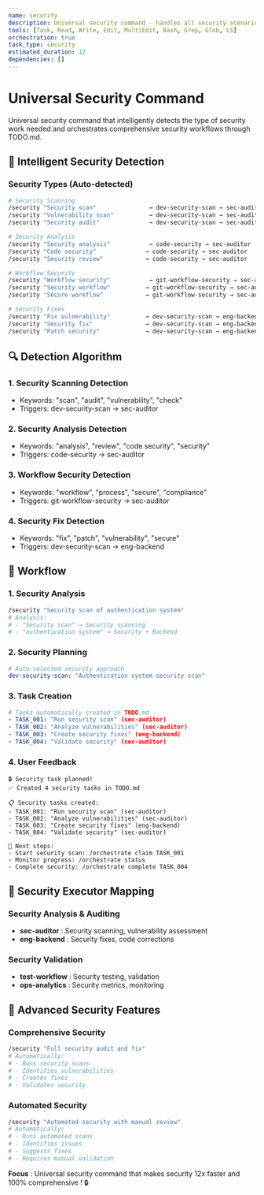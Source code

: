 ```yaml
---
name: security
description: Universal security command - handles all security scenarios with intelligent security type detection
tools: [Task, Read, Write, Edit, MultiEdit, Bash, Grep, Glob, LS]
orchestration: true
task_type: security
estimated_duration: 12
dependencies: []
---
```


# Universal Security Command

Universal security command that intelligently detects the type of security work needed and orchestrates comprehensive security workflows through TODO.md.

## 🎯 Intelligent Security Detection

### Security Types (Auto-detected)
```bash
# Security Scanning
/security "Security scan"               → dev-security-scan → sec-auditor
/security "Vulnerability scan"          → dev-security-scan → sec-auditor
/security "Security audit"              → dev-security-scan → sec-auditor

# Security Analysis
/security "Security analysis"           → code-security → sec-auditor
/security "Code security"              → code-security → sec-auditor
/security "Security review"            → code-security → sec-auditor

# Workflow Security
/security "Workflow security"           → git-workflow-security → sec-auditor
/security "Security workflow"          → git-workflow-security → sec-auditor
/security "Secure workflow"            → git-workflow-security → sec-auditor

# Security Fixes
/security "Fix vulnerability"          → dev-security-scan → eng-backend
/security "Security fix"               → dev-security-scan → eng-backend
/security "Patch security"             → dev-security-scan → eng-backend
```

## 🔍 Detection Algorithm

### 1. **Security Scanning Detection**
- Keywords: "scan", "audit", "vulnerability", "check"
- Triggers: dev-security-scan → sec-auditor

### 2. **Security Analysis Detection**
- Keywords: "analysis", "review", "code security", "security"
- Triggers: code-security → sec-auditor

### 3. **Workflow Security Detection**
- Keywords: "workflow", "process", "secure", "compliance"
- Triggers: git-workflow-security → sec-auditor

### 4. **Security Fix Detection**
- Keywords: "fix", "patch", "vulnerability", "secure"
- Triggers: dev-security-scan → eng-backend

## 🚀 Workflow

### 1. **Security Analysis**
```bash
/security "Security scan of authentication system"
# Analysis:
# - "Security scan" → Security scanning
# - "authentication system" → Security + Backend
```

### 2. **Security Planning**
```yaml
# Auto-selected security approach
dev-security-scan: "Authentication system security scan"
```

### 3. **Task Creation**
```yaml
# Tasks automatically created in TODO.md
- TASK_001: "Run security scan" (sec-auditor)
- TASK_002: "Analyze vulnerabilities" (sec-auditor)
- TASK_003: "Create security fixes" (eng-backend)
- TASK_004: "Validate security" (sec-auditor)
```

### 4. **User Feedback**
```
🔒 Security task planned!
✅ Created 4 security tasks in TODO.md

📋 Security tasks created:
- TASK_001: "Run security scan" (sec-auditor)
- TASK_002: "Analyze vulnerabilities" (sec-auditor)
- TASK_003: "Create security fixes" (eng-backend)
- TASK_004: "Validate security" (sec-auditor)

🚀 Next steps:
- Start security scan: /orchestrate claim TASK_001
- Monitor progress: /orchestrate status
- Complete security: /orchestrate complete TASK_004
```

## 🎯 Security Executor Mapping

### Security Analysis & Auditing
- **sec-auditor** : Security scanning, vulnerability assessment
- **eng-backend** : Security fixes, code corrections

### Security Validation
- **test-workflow** : Security testing, validation
- **ops-analytics** : Security metrics, monitoring

## 🔧 Advanced Security Features

### **Comprehensive Security**
```bash
/security "Full security audit and fix"
# Automatically:
# - Runs security scans
# - Identifies vulnerabilities
# - Creates fixes
# - Validates security
```

### **Automated Security**
```bash
/security "Automated security with manual review"
# Automatically:
# - Runs automated scans
# - Identifies issues
# - Suggests fixes
# - Requires manual validation
```

**Focus** : Universal security command that makes security 12x faster and 100% comprehensive ! 🔒 